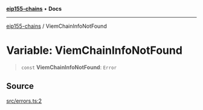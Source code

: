[**eip155-chains**](../README.md) • **Docs**

***

[eip155-chains](../globals.md) / ViemChainInfoNotFound

# Variable: ViemChainInfoNotFound

> `const` **ViemChainInfoNotFound**: `Error`

## Source

[src/errors.ts:2](https://github.com/ivanzzeth/eip155-chains/blob/22c7ef2cf5ad8b30c8773b9a336fe5b8ea173773/src/errors.ts#L2)
